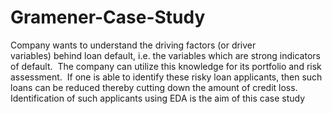 # Gramener-Case-Study
Company wants to understand the driving factors (or driver variables) behind loan default, i.e. the variables which are strong indicators of default.  The company can utilize this knowledge for its portfolio and risk assessment.  If one is able to identify these risky loan applicants, then such loans can be reduced thereby cutting down the amount of credit loss. Identification of such applicants using EDA is the aim of this case study 
